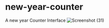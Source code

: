 # new-year-counter
 A new year Counter Interface 
 ![Screenshot (31)](https://user-images.githubusercontent.com/120195338/209477962-ae6e9306-2902-4c93-ac44-e91010a89599.png)
